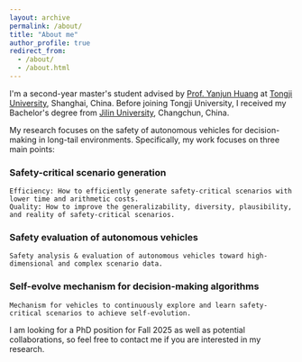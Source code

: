 ```yaml
---
layout: archive
permalink: /about/
title: "About me"
author_profile: true
redirect_from: 
  - /about/
  - /about.html
---
```


I'm a second-year master's student advised by [Prof. Yanjun Huang](https://www.researchgate.net/profile/Yanjun-Huang-4) at [Tongji University](https://www.tongji.edu.cn/eng/), Shanghai, China. Before joining Tongji University, I received my Bachelor's degree from [Jilin University](https://www.jlu.edu.cn/#), Changchun, China.

My research focuses on the safety of autonomous vehicles for decision-making in long-tail environments. Specifically, my work focuses on three main points: 
### Safety-critical scenario generation
    Efficiency: How to efficiently generate safety-critical scenarios with lower time and arithmetic costs.
    Quality: How to improve the generalizability, diversity, plausibility, and reality of safety-critical scenarios.
    
### Safety evaluation of autonomous vehicles
    Safety analysis & evaluation of autonomous vehicles toward high-dimensional and complex scenario data.
    
### Self-evolve mechanism for decision-making algorithms
    Mechanism for vehicles to continuously explore and learn safety-critical scenarios to achieve self-evolution.

I am looking for a PhD position for Fall 2025 as well as potential collaborations, so feel free to contact me if you are interested in my research.






